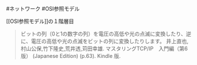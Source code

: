 #ネットワーク #OSI参照モデル

[[OSI参照モデル]]の１階層目

> ビットの列（0と1の数字の列）を電圧の高低や光の点滅に変換したり、逆に、電圧の高低や光の点滅をビットの列に変換したりします。
井上直也,村山公保,竹下隆史,荒井透,苅田幸雄. マスタリングTCP/IP　入門編（第6版） (Japanese Edition) (p.63). Kindle 版. 